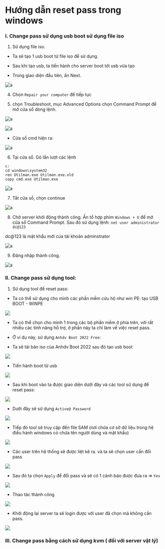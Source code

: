# Hướng dẫn reset pass trong windows 

### I. Change pass sử dụng usb boot sử dụng file iso

1. Sử dụng file iso.
- Ta sẽ tạo 1 usb boot từ file iso để sử dụng.
- Sau khi tạo usb, ta tiến hành cho server boot tới usb vừa tạo

- Trong giao diện đầu tiên, ấn Next.

![a](https://f4-zpcloud.zdn.vn/7220881580517961595/ca60901bca64073a5e75.jpg)

4. Chọn `Repair your computer` để tiếp tục

5. chọn Troubleshoot, mục Advanced Options chọn Command Prompt để mở cửa sổ dòng lệnh.

![a](https://f4-zpcloud.zdn.vn/952366299089360061/c3d6eceab7957acb2384.jpg)

![a](https://f5-zpcloud.zdn.vn/3540394786720756474/23ec8dd9d1a61cf845b7.jpg)

- Cửa sổ cmd hiện ra:

![a](https://f4-zpcloud.zdn.vn/5936568552179839138/4085693c3443f91da052.jpg)

6. Tại cửa sổ. Gõ lần lượt các lệnh

```
c:
cd windows\system32
ren Utilman.exe Utilman.exe.old
copy cmd.exe Utilman.exe
```

![a](https://f5-zpcloud.zdn.vn/1976335911076518743/9a0f65daf4a539fb60b4.jpg)

7. Tắt cửa sổ, chọn continue

![a](https://f5-zpcloud.zdn.vn/3970345531299934794/55d8ee4c7833b56dec22.jpg)

8. Chờ server khởi động thành công. Ấn tổ hợp phím `Windows + U` để mở cửa sổ Command Prompt. Sau đó sử dụng lệnh: 
`net user administrator dc@123`

dc@123 là mật khẩu mới của tài khoản adminstrator

![a](https://f5-zpcloud.zdn.vn/3928386580035988417/8053ddda5aa597fbceb4.jpg)

9. Đăng nhập thành công.

![a](https://f5-zpcloud.zdn.vn/1100543350775590077/74fa21349d4b5015095a.jpg)


### II. Change pass sử dụng tool:

1. Sử dụng tool để reset pass:
- Ta có thể sử dụng cho mình các phần mềm cứu hộ như win PE: tạo USB BOOT - WINPE

![](../img/winpe.png)

- Ta có thể chọn cho mình 1 trong các bộ phần mềm ở phía trên, với rất nhiều các tính năng hỗ trợ, ở phần này ta chỉ làm về việc reset pass.

- Ở ví dụ này, sử dụng `Anhdv Boot 2022 Free`:
- Ta sẽ tải bản iso của Anhdv Boot 2022 sau đó tạo usb boot

![](../img/anhdv.png)

- Tiến hành boot từ usb

![](../img/boot.png)

- Sau khi boot vào ta được giao diện dưới đây và các tool sử dụng để reset pass:

![](../img/pass.png)

- Dưới đây sẽ sử dụng `Active@ Password`

![](../img/active%20pass.png)

- Tiếp đó tool sẽ truy cập đến file SAM (nơi chứa cơ sở dữ liệu trong hệ điều hành windows có chứa tên người dùng và mật khẩu)

![](../img/SAM.png)

- Các user trên hệ thống sẽ được liệt kê ra. và ta sẽ chọn user cần đổi pass

![](../img/user.png)

- Sau đó ta chọn `Apply` để đổi pass và sẽ có 1 cảnh báo được đưa ra => `Yes`

![](../img/change%20pass.png)

- Thao tác thành công 

![](../img/done.png)

- Khởi động lại server ta sẽ login được với user đã chọn mà không cần pass.

![](../img/dones.png)


### III. Change pass bằng cách sử dụng kvm ( đối với server vật lý)





